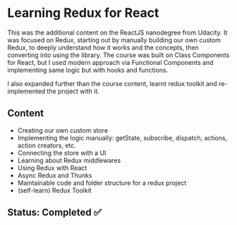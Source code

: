 # Learning Redux for React

This was the additional content on the ReactJS nanodegree from Udacity. It was focused on Redux, starting out by manually building our own custom Redux, to deeply understand how it works and the concepts, then converting into using the library. The course was built on Class Components for React, but I used modern approach via Functional Components and implementing same logic but with hooks and functions.

I also expanded further than the course content, learnt redux toolkit and re-implemented the project with it.

## Content
- Creating our own custom store
- Implementing the logic manually: getState, subscribe, dispatch, actions, action creators, etc.
- Connecting the store with a UI
- Learning about Redux middlewares
- Using Redux with React
- Async Redux and Thunks
- Maintainable code and folder structure for a redux project
- (self-learn) Redux Toolkit

## Status: Completed ✅